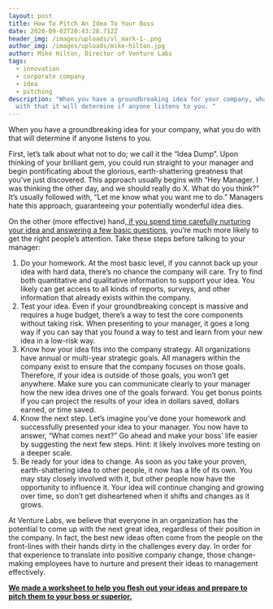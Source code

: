 ```yaml
---
layout: post
title: How To Pitch An Idea To Your Boss
date: 2020-09-02T20:43:28.712Z
header_img: /images/uploads/vl_mark-1-.png
author_img: /images/uploads/mike-hilton.jpg
author: Mike Hilton, Director of Venture Labs
tags:
  - innovation
  - corporate company
  - idea
  - pitching
description: "When you have a groundbreaking idea for your company, what you do
  with that it will determine if anyone listens to you. "
---
```

When you have a groundbreaking idea for your company, what you do with that will determine if anyone listens to you.

First, let’s talk about what not to do; we call it the “Idea Dump”. Upon thinking of your brilliant gem, you could run straight to your manager and begin pontificating about the glorious, earth-shattering greatness that you’ve just discovered. This approach usually begins with “Hey Manager. I was thinking the other day, and we should really do X. What do you think?” It’s usually followed with, “Let me know what you want me to do.” Managers hate this approach, guaranteeing your potentially wonderful idea dies.

On the other (more effective) hand,[ if you spend time carefully nurturing your idea and answering a few basic questions](https://drive.google.com/file/d/1zOOhE50mcQFBPDxSkUsV77sIeyo7Finy/view), you’re much more likely to get the right people’s attention. Take these steps before talking to your manager:

1. Do your homework. At the most basic level, if you cannot back up your idea with hard data, there’s no chance the company will care. Try to find both quantitative and qualitative information to support your idea. You likely can get access to all kinds of reports, surveys, and other information that already exists within the company.
2. Test your idea. Even if your groundbreaking concept is massive and requires a huge budget, there’s a way to test the core components without taking risk. When presenting to your manager, it goes a long way if you can say that you found a way to test and learn from your new idea in a low-risk way.
3. Know how your idea fits into the company strategy. All organizations have annual or multi-year strategic goals. All managers within the company exist to ensure that the company focuses on those goals. Therefore, if your idea is outside of those goals, you won’t get anywhere. Make sure you can communicate clearly to your manager how the new idea drives one of the goals forward. You get bonus points if you can project the results of your idea in dollars saved, dollars earned, or time saved.
4. Know the next step. Let’s imagine you’ve done your homework and successfully presented your idea to your manager. You now have to answer, “What comes next?” Go ahead and make your boss’ life easier by suggesting the next few steps. Hint: it likely involves more testing on a deeper scale.
5. Be ready for your idea to change. As soon as you take your proven, earth-shattering idea to other people, it now has a life of its own. You may stay closely involved with it, but other people now have the opportunity to influence it. Your idea will continue changing and growing over time, so don’t get disheartened when it shifts and changes as it grows.

At Venture Labs, we believe that everyone in an organization has the potential to come up with the next great idea, regardless of their position in the company. In fact, the best new ideas often come from the people on the front-lines with their hands dirty in the challenges every day. In order for that experience to translate into positive company change, those change-making employees have to nurture and present their ideas to management effectively.

**[We made a worksheet to help you flesh out your ideas and prepare to pitch them to your boss or superior.](https://drive.google.com/file/d/1zOOhE50mcQFBPDxSkUsV77sIeyo7Finy/view)**